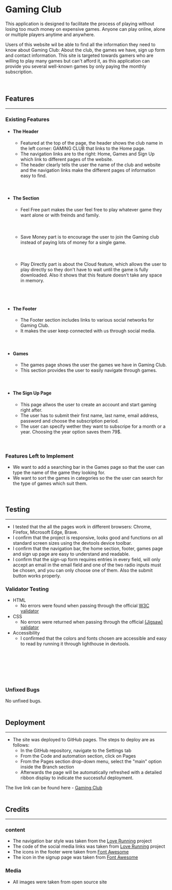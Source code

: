 # Gaming Club

This application is designed to facilitate the process of playing without losing too much money on expensive games. Anyone can play online, alone or multiple players anytime and anywhere.

Users of this website wil be able to find all the information they need to know about Gaming Club: About the club, the games we have, sign up form and contact information. This site is targeted towards gamers who are willing to play many games but can't afford it, as this application can provide you several well-known games by only paying the monthly subscription.
<br>
<br>
<img src="assets/images/Responsive-gaming-club.png" alt="" >
<br>
<br>

## Features
<hr>
<h3>Existing Features</h3>
<ul>
    <li><h4>The Header</h4>
        <ul>
            <li>
                Featured at the top of the page, the header shows the club name in the left corner: GAMING CLUB that links to the Home page.
            </li>
            <li>
                The navigation links are to the right: Home, Games and Sign Up which link to different pages of the website.
            </li>
            <li>
                The header clearly tells the user the name of the club and website and the navigation links make the different pages of information easy to find.
            </li>
        </ul>
        <br>
        <img src="assets/images/Navigation-gaming-club.png" alt="" >
        <br>
        <br>
    </li>
    <li><h4>The Section</h4>
        <ul>
            <li>
                Feel Free part makes the user feel free to play whatever game they want alone or with freinds and family.
                <br>
                <br>
                <img src="assets/images/Feel-free-gaming-club.png" alt="" >
                <br>
                <br>
            </li>
            <li>
                Save Money part is to encourage the user to join the Gaming club instead of paying lots of money for a single game.
                <br>
                <br>
                <img src="assets/images/Save-money-gaming-club.png" alt="" >
                <br>
                <br>
            </li>
            <li>
                Play Directly part is about the Cloud feature, which allows the user to play directly so they don't have to wait until the game is fully downloaded. Also it shows that this feature doesn't take any space in memory.
                <br>
                <br>
                <img src="assets/images/Play-directly-gaming-club.png" alt="" >
                <br>
                <br>
            </li>
        </ul>
    </li>
    <li><h4>The Footer</h4>
        <ul>
            <li>
                The Footer section includes links to various social networks for Gaming Club.
            </li>
            <li>
                It makes the user keep connected with us through social media.
            </li>
        </ul>
        <br>
        <img src="assets/images/Footer-gaming-club.png" alt="" >
        <br>
        <br>
    </li>
    <li><h4>Games</h4>
        <ul>
            <li>
                The games page shows the user the games we have in Gaming Club.
            </li>
            <li>
                This section provides the user to easily navigate through games.
            </li>
        </ul>
        <br>
        <img src="assets/images/Games-gaming-club.png" alt="" >
        <br>
        <br>
    </li>
    <li><h4>The Sign Up Page</h4>
        <ul>
            <li>
                This page allwos the user to create an account and start gaming right after.
            </li>
            <li>
                The user has to submit their first name, last name, email address, password and choose the subscription period.
            </li>
            <li>
                The user can specify wether they want to subscripe for a month or a year. Choosing the year option saves them 79$.
            </li>
        </ul>
        <br>
        <img src="assets/images/Sign-up-gaming-club.png" alt="" >
        <br>
        <br>
    </li>
</ul>
<h3>Features Left to Implement</h3>
<ul>
    <li>
        We want to add a searching bar in the Games page so that the user can type the name of the game they looking for.
    </li>
    <li>
        We want to sort the games in categories so the the user can search for the type of games which suit them.
    </li>
</ul>
<br>

## Testing
<hr>
<ul>
    <li>
        I tested that the all the pages work in different browsers: Chrome, Firefox, Microsoft Edge, Brave.
    </li>
    <li>
        I confirm that the project is responsive, looks good and functions on all standard screen sizes using the devtools device toolbar.
    </li>
    <li>
        I confirm that the navigation bar, the home section, footer, games page and sign up page are easy to understand and readable.
    </li>
    <li>
        I confirm that the sign-up form requires entries in every field, will only accept an email in the email field and one of the two radio inputs must be chosen, and you can only choose one of them. Also the submit button works properly.
    </li>
</ul>

### Validator Testing
<ul>
    <li>
        HTML
        <ul>
            <li>
                No errors were found when passing through the official
                <a href="https://validator.w3.org" target="_blank" rel="noopener" aria-label="Visit W3C validator (opens in a new tab)">W3C validator</a>
            </li>
        </ul>
    </li>
    <li>
        CSS
        <ul>
            <li>
                No errors were returned when passing through the official
                <a href="https://jigsaw.w3.org/css-validator" target="_blank" rel="noopener" aria-label="Visit Jigsaw validator (opens in a new tab)">(Jigsaw) validator</a>
            </li>
        </ul>
    </li>
    <li>
        Accessibility
        <ul>
            <li>
                I confirmed that the colors and fonts chosen are accessible and easy to read by running it through lighthouse in devtools.
            </li>
        </ul>
        <br>
        <img src="assets/images/Home-gaming-club-lighthouse.png" alt="">
        <br>
        <br>
        <br>
        <img src="assets/images/Games-gaming-club-lighthouse.png" alt="">
        <br>
        <br>
        <br>
        <img src="assets/images/Sign-up-gaming-club-lighthouse.png" alt="">
        <br>
        <br>
    </li>
</ul>

### Unfixed Bugs
No unfixed bugs.
<br>
<br>

## Deployment
<hr>
<ul>
    <li>
        The site was deployed to GitHub pages. The steps to deploy are as follows:
        <ul>
            <li>
                In the GitHub repository, navigate to the Settings tab
            </li>
            <li>
                From the Code and automation section, click on Pages
            </li>
            <li>
                From the Pages section drop-down menu, select the "main" option inside the Branch section
            </li>
            <li>
                Afterwards the page will be automatically refreshed with a detailed ribbon display to indicate the successful deployment.
            </li>
        </ul>
    </li>
</ul>
The live link can be found here - <a href="https://georgehazaka.github.io/Gaming-Club/" target="_blank" rel="noopener" aria-label="Visit gaming club (opens in a new tab)">Gaming Club</a>
<br>
<br>

## Credits
<hr>

### content
<ul>
    <li>
        The navigation bar style was taken from the <a href="" target="_blank" rel="noopener" aria-label="Visit love running (opens in a new tab)">Love Running</a> project
    </li>
    <li>
        The code of the social media links was taken from <a href="" target="_blank" rel="noopener" aria-label="Visit love running (opens in a new tab)">Love Running</a> project
    </li>
    <li>
        The icons in the footer were taken from <a href="https://fontawesome.com/" target="_blank" rel="noopener" aria-label="Visit font awesome (opens in a new tab)">Font Awesome</a>
    </li>
    <li>
        The icon in the signup page was taken from <a href="https://fontawesome.com/" target="_blank" rel="noopener" aria-label="Visit font awesome (opens in a new tab)">Font Awesome</a>
    </li>
</ul>

### Media
<ul>
    <li>All images were taken from open source site</li>
</ul>